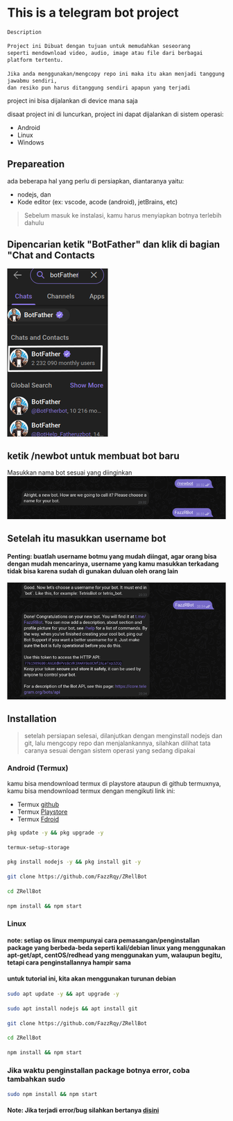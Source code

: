 # This is a telegram bot project
    Description

    Project ini Dibuat dengan tujuan untuk memudahkan seseorang
    seperti mendownload video, audio, image atau file dari berbagai platform tertentu.

    Jika anda menggunakan/mengcopy repo ini maka itu akan menjadi tanggung jawabmu sendiri,
    dan resiko pun harus ditanggung sendiri apapun yang terjadi


project ini bisa dijalankan di device mana saja

disaat project ini di luncurkan, project ini dapat dijalankan di sistem operasi:
- Android
- Linux
- Windows

## Prepareation

ada beberapa hal yang perlu di persiapkan, diantaranya yaitu:

- nodejs, dan
- Kode editor (ex: vscode, acode (android),  jetBrains, etc)


> Sebelum masuk ke instalasi, kamu harus menyiapkan botnya terlebih dahulu

## Dipencarian ketik "BotFather" dan klik  di bagian "Chat and Contacts

![docs/](docs/Screenshot_2025-01-27_20-57-36.png)


## ketik /newbot untuk membuat bot baru
Masukkan nama bot sesuai yang diinginkan
![docs/](docs/Screenshot_2025-01-27_20-33-54.png)

## Setelah itu masukkan username bot

#### Penting: buatlah username botmu yang mudah diingat, agar orang bisa dengan mudah mencarinya, username yang kamu masukkan terkadang tidak bisa karena sudah di gunakan duluan oleh orang lain

![docs/](docs/Screenshot_2025-01-27_20-35-37.png)

## Installation
> setelah persiapan selesai, dilanjutkan dengan menginstall nodejs dan git, lalu mengcopy repo dan menjalankannya, silahkan dilihat tata caranya sesuai dengan sistem operasi yang sedang dipakai

### Android (Termux)

kamu bisa mendownload termux di playstore ataupun di github termuxnya, kamu bisa mendownload termux dengan mengikuti link ini:
* Termux [github](https://github.com/termux/termux-app/releases)
* Termux [Playstore](https://play.google.com/store/apps/details?id=com.termux&pcampaignid=web_share)
* Termux [Fdroid](https://f-droid.org/packages/com.termux/)


``` bash
pkg update -y && pkg upgrade -y

termux-setup-storage

pkg install nodejs -y && pkg install git -y

git clone https://github.com/FazzRqy/ZRellBot

cd ZRellBot

npm install && npm start
```

### Linux
#### note: setiap os linux mempunyai cara pemasangan/penginstallan package yang berbeda-beda seperti kali/debian linux yang menggunakan apt-get/apt, centOS/redhead yang menggunakan yum, walaupun begitu, tetapi cara penginstallannya hampir sama

#### untuk tutorial ini, kita akan menggunakan turunan debian

```bash
sudo apt update -y && apt upgrade -y

sudo apt install nodejs && apt install git

git clone https://github.com/FazzRqy/ZRellBot

cd ZRellBot

npm install && npm start
```
### Jika waktu penginstallan package botnya error, coba tambahkan sudo

``` bash
sudo npm install && npm start
```
#### Note:  Jika terjadi error/bug silahkan bertanya [disini](https://github.com/FazzRqy/ZRellBot/issues/new?template=Blank+issue/)
